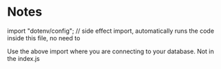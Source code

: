 # Notes

import "dotenv/config"; // side effect import, automatically runs the code inside this file, no need to

Use the above import where you are connecting to your database. Not in the index.js